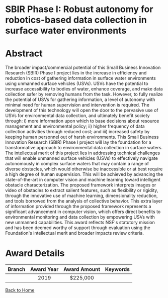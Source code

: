 
SBIR Phase I: Robust autonomy for robotics-based data collection in surface water environments
==============================================================================================

# Abstract


The broader impact/commercial potential of this Small Business Innovation Research (SBIR) Phase I project lies in the increase in efficiency and reduction in cost of gathering information in surface water environments using unmanned surface vehicles (USVs). USVs have the potential to increase accessibility to bodies of water, enhance coverage, and make data collection safer by removing humans from the task. However, to fully realize the potential of USVs for gathering information, a level of autonomy with minimal need for human supervision and intervention is required. The development of this technology will open the door to the pervasive use of USVs for environmental data collection, and ultimately benefit society through: i) more information upon which to base decisions about resource management and environmental policy; ii) higher frequency of data collection activities through reduced cost; and iii) increased safety by keeping human personnel out of harsh environments. This Small Business Innovation Research (SBIR) Phase I project will lay the foundation for a transformative approach to environmental data collection in surface waters. The intellectual merit of this project lies in addressing technical challenges that will enable unmanned surface vehicles (USVs) to effectively navigate autonomously in complex surface waters that may contain a range of diverse obstacles, which would otherwise be inaccessible or at best require a high degree of human supervision. This will be achieved by advancing the state-of-the-art in computer vision and machine learning toward intelligent obstacle characterization. The proposed framework interprets images or video of obstacles to extract salient features, such as flexibility or rigidity, through the innovative use of machine learning, dimensionality reduction, and tools borrowed from the analysis of collective behavior. This extra layer of information provided through the proposed framework represents a significant advancement in computer vision, which offers direct benefits to environmental monitoring and data collection by empowering USVs with new unmanned capabilities. This award reflects NSF's statutory mission and has been deemed worthy of support through evaluation using the Foundation's intellectual merit and broader impacts review criteria.  

# Award Details

|Branch|Award Year|Award Amount|Keywords|
| :---: | :---: | :---: | :---: |
||2019|$225,000||
  
  


[Back to Home](https://github.com/chrischow/dod_sbir_awards#432)